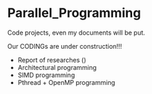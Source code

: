 # Parallel_Programming
Code projects, even my documents will be put. 

Our CODINGs are under construction!!! 

- Report of researches ()
- Architectural programming
- SIMD programming
- Pthread + OpenMP programming
